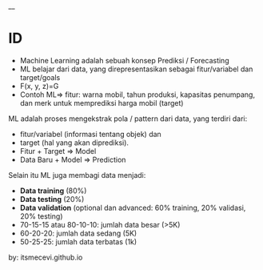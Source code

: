 __

# ID

* Machine Learning adalah sebuah konsep Prediksi / Forecasting
* ML belajar dari data, yang direpresentasikan sebagai fitur/variabel dan target/goals
* F(x, y, z)=G
* Contoh ML=> fitur: warna mobil, tahun produksi, kapasitas penumpang, dan merk untuk memprediksi harga mobil (target)

ML adalah proses mengekstrak pola / pattern dari data, yang terdiri dari:
* fitur/variabel (informasi tentang objek) dan
* target (hal yang akan diprediksi).
* Fitur + Target => Model
* Data Baru + Model => Prediction
  
Selain itu ML juga membagi data menjadi:
* **Data training** (80%)
* **Data testing** (20%)
* **Data validation** (optional dan advanced: 60% training, 20% validasi, 20% testing)
* 70-15-15 atau 80-10-10: jumlah data besar (>5K)
* 60-20-20: jumlah data sedang (5K)
* 50-25-25: jumlah data terbatas (1k)

by: itsmecevi.github.io
